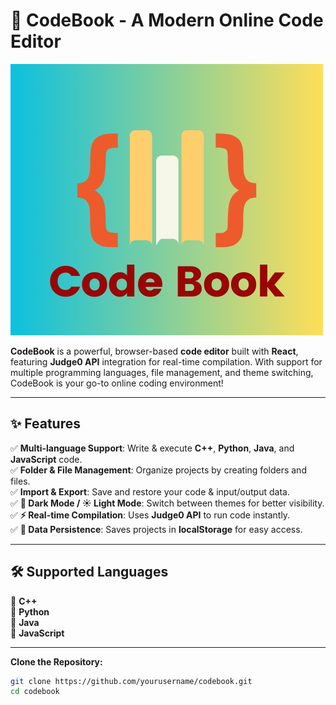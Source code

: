 # 🚀 CodeBook - A Modern Online Code Editor  

![CodeBook Logo](./code_editor/public/logo1.png)

**CodeBook** is a powerful, browser-based **code editor** built with **React**, featuring **Judge0 API** integration for real-time compilation. With support for multiple programming languages, file management, and theme switching, CodeBook is your go-to online coding environment!  

---



## ✨ Features  

✅ **Multi-language Support**: Write & execute **C++**, **Python**, **Java**, and **JavaScript** code.  
✅ **Folder & File Management**: Organize projects by creating folders and files.  
✅ **Import & Export**: Save and restore your code & input/output data.  
✅ **🌙 Dark Mode / ☀️ Light Mode**: Switch between themes for better visibility.  
✅ **⚡ Real-time Compilation**: Uses **Judge0 API** to run code instantly.  
✅ **💾 Data Persistence**: Saves projects in **localStorage** for easy access.  

---

## 🛠️ Supported Languages  

📌 **C++**  
📌 **Python**  
📌 **Java**  
📌 **JavaScript**  

---



 **Clone the Repository:**  

```bash
git clone https://github.com/yourusername/codebook.git
cd codebook
